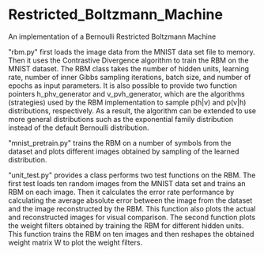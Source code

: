 # Restricted_Boltzmann_Machine
An implementation of a Bernoulli Restricted Boltzmann Machine

"rbm.py" first loads   the   image   data   from   the   MNIST   data   set   file   to
memory.   Then   it   uses   the   Contrastive   Divergence   algorithm to train the RBM on the MNIST dataset. 
The RBM class
takes the number of hidden units, learning rate, number of inner Gibbs sampling
iterations, batch size, and number of epochs as input parameters. 
It   is   also   possible   to   provide   two   function   pointers   h_phv_generator   and
v_pvh_generator,   which   are   the   algorithms   (strategies)   used   by   the   RBM
implementation to sample p(h|v) and p(v|h) distributions, respectively. As a result,
the   algorithm   can   be   extended   to   use   more   general   distributions   such   as   the
exponential family distribution instead of the default Bernoulli distribution.

"mnist_pretrain.py" trains the
RBM on a number of symbols from the dataset and plots different images obtained
by   sampling   of   the   learned   distribution.

"unit_test.py" provides a class performs two test functions on the
RBM. The first test loads ten random images from the MNIST data set and trains an
RBM on each image. Then it calculates the error rate performance by calculating
the   average   absolute   error   between   the   image   from   the   dataset   and   the   image
reconstructed  by  the  RBM. This function  also  plots the actual and  reconstructed
images for visual comparison.
The   second   function   plots   the   weight   filters   obtained   by   training   the   RBM   for
different   hidden   units.   This   function   trains   the   RBM   on   ten   images   and   then
reshapes the obtained weight matrix W to plot the weight filters.

